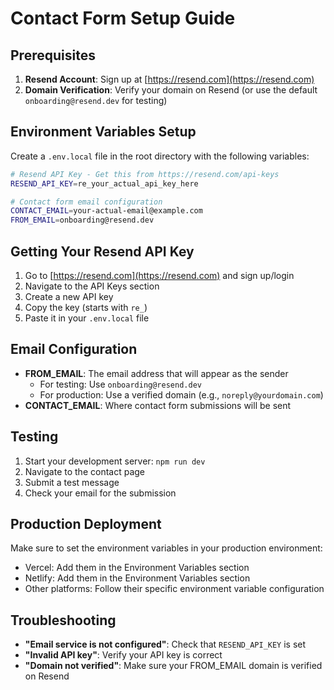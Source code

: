 # Contact Form Setup Guide

## Prerequisites

1. **Resend Account**: Sign up at [https://resend.com](https://resend.com)
2. **Domain Verification**: Verify your domain on Resend (or use the default `onboarding@resend.dev` for testing)

## Environment Variables Setup

Create a `.env.local` file in the root directory with the following variables:

```bash
# Resend API Key - Get this from https://resend.com/api-keys
RESEND_API_KEY=re_your_actual_api_key_here

# Contact form email configuration
CONTACT_EMAIL=your-actual-email@example.com
FROM_EMAIL=onboarding@resend.dev
```

## Getting Your Resend API Key

1. Go to [https://resend.com](https://resend.com) and sign up/login
2. Navigate to the API Keys section
3. Create a new API key
4. Copy the key (starts with `re_`)
5. Paste it in your `.env.local` file

## Email Configuration

- **FROM_EMAIL**: The email address that will appear as the sender
  - For testing: Use `onboarding@resend.dev`
  - For production: Use a verified domain (e.g., `noreply@yourdomain.com`)
- **CONTACT_EMAIL**: Where contact form submissions will be sent

## Testing

1. Start your development server: `npm run dev`
2. Navigate to the contact page
3. Submit a test message
4. Check your email for the submission

## Production Deployment

Make sure to set the environment variables in your production environment:
- Vercel: Add them in the Environment Variables section
- Netlify: Add them in the Environment Variables section
- Other platforms: Follow their specific environment variable configuration

## Troubleshooting

- **"Email service is not configured"**: Check that `RESEND_API_KEY` is set
- **"Invalid API key"**: Verify your API key is correct
- **"Domain not verified"**: Make sure your FROM_EMAIL domain is verified on Resend

